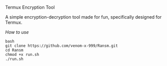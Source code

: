 Termux Encryption Tool

A simple encryption-decryption tool made for fun, specifically designed for Termux.

*How to use*
```
bash
git clone https://github.com/venom-x-999/Ransm.git
cd Ransm
chmod +x run.sh
./run.sh
```
